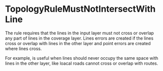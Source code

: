 # TopologyRuleMustNotIntersectWithLine

The rule requires that the lines in the input layer must not cross or overlap any part of lines in the coverage layer. Lines errors are created if the lines cross or overlap with lines in the other layer and point errors are created where lines cross.

For example, is useful when lines should never occupy the same space with lines in the other layer, like loacal roads cannot cross or overlap with routes.
